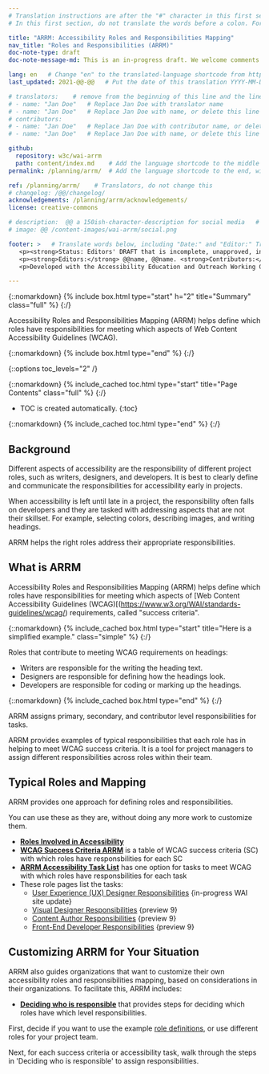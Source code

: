 ```yaml
---
# Translation instructions are after the "#" character in this first section. They are comments that do not show up in the web page. You do not need to translate the instructions after #.
# In this first section, do not translate the words before a colon. For example, do not translate "title:". Do translate the text after "title:".

title: "ARRM: Accessibility Roles and Responsibilities Mapping"
nav_title: "Roles and Responsibilities (ARRM)"
doc-note-type: draft
doc-note-message-md: This is an in-progress draft. We welcome comments via GitHub or email from the [links below](#helpimprove). You are also welsome to join the [ARRM Community Group](https://www.w3.org/community/arrm/) to contribute.

lang: en   # Change "en" to the translated-language shortcode from https://www.iana.org/assignments/language-subtag-registry/language-subtag-registry
last_updated: 2021-@@-@@   # Put the date of this translation YYYY-MM-DD (with month in the middle)

# translators:    # remove from the beginning of this line and the lines below: "# " (the hash sign and the space)
# - name: "Jan Doe"   # Replace Jan Doe with translator name
# - name: "Jan Doe"   # Replace Jan Doe with name, or delete this line if not multiple translators
# contributors:
# - name: "Jan Doe"   # Replace Jan Doe with contributor name, or delete this line if none
# - name: "Jan Doe"   # Replace Jan Doe with name, or delete this line if not multiple contributors

github:
  repository: w3c/wai-arrm
  path: content/index.md    # Add the language shortcode to the middle of the filename, for example: content/index.fr.md
permalink: /planning/arrm/  # Add the language shortcode to the end, with no slash at end, for example: /planning/arrm/fr

ref: /planning/arrm/    # Translators, do not change this
# changelog: /@@/changelog/
acknowledgements: /planning/arrm/acknowledgements/
license: creative-commons

# description:  @@ a 150ish-character-description for social media   # translate the description
# image: @@ /content-images/wai-arrm/social.png

footer: >   # Translate words below, including "Date:" and "Editor:" Translate the Working Group name. Leave the Working Group acronym in English. Do *not* change the dates in the footer below.
   <p><strong>Status: Editors' DRAFT that is incomplete, unapproved, in progress </strong></p>
   <p><strong>Editors:</strong> @@name, @@name. <strong>Contributors:</strong> @@name, @@name, and <a href="https://www.w3.org/groups/wg/@@wg/participants">participants of the @@WG</a>. ACKNOWLEDGEMENTS lists additional contributors.</p>
   <p>Developed with the Accessibility Education and Outreach Working Group (<a href="http://www.w3.org/WAI/EO/">EOWG</a>).</p>

---
```


{::nomarkdown}
{% include box.html type="start" h="2" title="Summary" class="full" %}
{:/}

Accessibility Roles and Responsibilities Mapping (ARRM) helps define which roles have responsibilities for meeting which aspects of Web Content Accessibility Guidelines (WCAG).

{::nomarkdown}
{% include box.html type="end" %}
{:/}

{::options toc_levels="2" /}

{::nomarkdown}
{% include_cached toc.html type="start" title="Page Contents" class="full" %}
{:/}

-   TOC is created automatically.
{:toc}

{::nomarkdown}
{% include_cached toc.html type="end" %}
{:/}


## Background

Different aspects of accessibility are the responsibility of different project roles, such as writers, designers, and developers. It is best to clearly define and communicate the responsibilities for accessibility early in projects.

When accessibility is left until late in a project, the responsibility often falls on developers and they are tasked with addressing aspects that are not their skillset. For example, selecting colors, describing images, and writing headings.

ARRM helps the right roles address their appropriate responsibilities.

## What is ARRM

Accessibility Roles and Responsibilities Mapping (ARRM) helps define which roles have responsibilities for meeting which aspects of [Web Content Accessibility Guidelines (WCAG)[(https://www.w3.org/WAI/standards-guidelines/wcag/) requirements, called "success criteria".

{::nomarkdown}
{% include_cached box.html type="start" title="Here is a simplified example." class="simple" %}
{:/}

Roles that contribute to meeting WCAG requirements on headings:
* Writers are responsible for the writing the heading text.
* Designers are responsible for defining how the headings look.
* Developers are responsible for coding or marking up the headings.

{::nomarkdown}
{% include_cached box.html type="end" %}
{:/}

ARRM assigns primary, secondary, and contributor level responsibilities for tasks.

ARRM provides examples of typical responsibilities that each role has in helping to meet WCAG success criteria. It is a tool for project managers to assign different responsibilities across roles within their team.

## Typical Roles and Mapping

ARRM provides one approach for defining roles and responsibilities.

You can use these as they are, without doing any more work to customize them.

* **[Roles Involved in Accessibility](roles)**
* **[WCAG Success Criteria ARRM](wcag-sc)** is a table of WCAG success criteria (SC) with which roles have responsbilities for each SC
* **[ARRM Accessibility Task List](tasks)** has one option for tasks to meet WCAG with which roles have responsbilities for each task
* These role pages list the tasks:
  * [User Experience (UX) Designer Responsibilities](user-experience) {in-progress WAI site update}
  * [Visual Designer Responsibilities](https://deploy-preview-9--wai-arrm.netlify.app/planning/arrm/visual-designer/) {preview 9}
  * [Content Author Responsibilities](https://deploy-preview-9--wai-arrm.netlify.app/planning/arrm/content-author/) {preview 9}
  * [Front-End Developer Responsibilities](https://deploy-preview-9--wai-arrm.netlify.app/planning/arrm/front-end/) {preview 9}

## Customizing ARRM for Your Situation

ARRM also guides organizations that want to customize their own accessibility roles and responsibilities mapping, based on considerations in their organizations. To facilitate this, ARRM includes:

* **[Deciding who is responsible](https://deploy-preview-9--wai-arrm.netlify.app/planning/arrm/decision-tree/)** that provides steps for deciding which roles have which level responsibilities.

First, decide if you want to use the example [role definitions](roles), or use different roles for your project team.

Next, for each success criteria or accessibility task, walk through the steps in 'Deciding who is responsible' to assign responsibilities.
